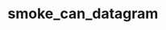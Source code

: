 <!--
    General guidelines
    These are just guidelines, not strict rules - document however seems best.
    A README for a firmware-only project (e.g. Babydriver, MU, bootloader, CAN explorer) should answer the following questions:
        - What is it?
        - What problem does it solve?
        - How do I use it? (with usage examples / example commands, etc)
        - How does it work? (architectural overview)
    A README for a board project (powering a hardware board, e.g. power distribution, centre console, charger, BMS carrier) should answer the following questions:
        - What is the purpose of the board?
        - What are all the things that the firmware needs to do?
        - How does it fit into the overall system?
        - How does it work? (architectural overview, e.g. what each module's purpose is or how data flows through the firmware)
-->
# smoke_can_datagram


